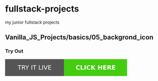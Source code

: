 # fullstack-projects
my junior fullstack projects
## Vanilla_JS_Projects/basics/05_backgrond_icon

### Try Out
<a href="https://marslinoed.github.io/fullstack-projects/Vanilla_JS_Projects/basics/05_backgrond_icon" target="_blank">
  <img src="../../../assets/icons/try-it-out.svg" alt="Try it live"> 
</a>
